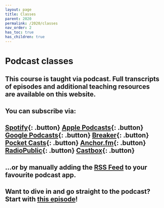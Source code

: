 ```yaml
---
layout: page
title: Classes
parent: 2020
permalink: /2020/classes
nav_order: 2
has_toc: true
has_children: true
---
```


# Podcast classes

## This course is taught via podcast. Full transcripts of episodes and additional teaching resources are available on this website.

## You can subscribe via:

## [Spotify](https://open.spotify.com/show/3sYD3KyPJXnIHUY2m2uFcy){: .button} [Apple Podcasts](https://podcasts.apple.com/nl/podcast/scripted-design/id1533696064?l=en){: .button} [Google Podcasts](https://www.google.com/podcasts?feed=aHR0cHM6Ly9hbmNob3IuZm0vcy8zN2QzMjZjNC9wb2RjYXN0L3Jzcw==){: .button} [Breaker](https://breaker.audio/scripted-design){: .button} [Pocket Casts](https://pca.st/h40ivs5f){: .button} [Anchor.fm](https://anchor.fm/scripteddesign){: .button} [RadioPublic](https://radiopublic.com/scripted-design-WaxpdP){: .button} [Castbox](https://castbox.fm/channel/Scripted-Design-id3371338){: .button}

## ...or by manually adding the [RSS Feed](https://anchor.fm/s/37d326c4/podcast/rss) to your favourite podcast app.

## Want to dive in and go straight to the podcast? Start with [this episode](/2020/classes/w00e00)!
